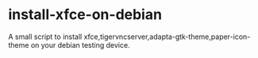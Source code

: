 # install-xfce-on-debian
A small script to install xfce,tigervncserver,adapta-gtk-theme,paper-icon-theme on your debian testing device.
